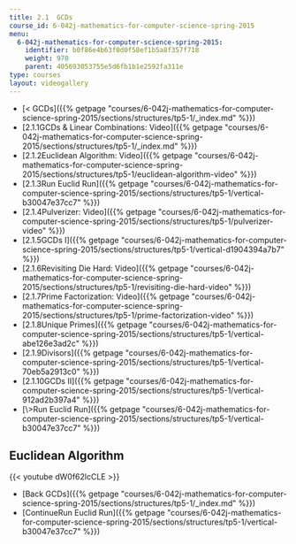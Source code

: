 ```yaml
---
title: 2.1  GCDs
course_id: 6-042j-mathematics-for-computer-science-spring-2015
menu:
  6-042j-mathematics-for-computer-science-spring-2015:
    identifier: b0f86e4b63f0d0f58ef1b5a8f357f718
    weight: 970
    parent: 405693053755e5d6fb1b1e2592fa311e
type: courses
layout: videogallery
---
```

*   [< GCDs]({{% getpage "courses/6-042j-mathematics-for-computer-science-spring-2015/sections/structures/tp5-1/_index.md" %}})
*   [2.1.1GCDs & Linear Combinations: Video]({{% getpage "courses/6-042j-mathematics-for-computer-science-spring-2015/sections/structures/tp5-1/_index.md" %}})
*   [2.1.2Euclidean Algorithm: Video]({{% getpage "courses/6-042j-mathematics-for-computer-science-spring-2015/sections/structures/tp5-1/euclidean-algorithm-video" %}})
*   [2.1.3Run Euclid Run]({{% getpage "courses/6-042j-mathematics-for-computer-science-spring-2015/sections/structures/tp5-1/vertical-b30047e37cc7" %}})
*   [2.1.4Pulverizer: Video]({{% getpage "courses/6-042j-mathematics-for-computer-science-spring-2015/sections/structures/tp5-1/pulverizer-video" %}})
*   [2.1.5GCDs I]({{% getpage "courses/6-042j-mathematics-for-computer-science-spring-2015/sections/structures/tp5-1/vertical-d1904394a7b7" %}})
*   [2.1.6Revisiting Die Hard: Video]({{% getpage "courses/6-042j-mathematics-for-computer-science-spring-2015/sections/structures/tp5-1/revisiting-die-hard-video" %}})
*   [2.1.7Prime Factorization: Video]({{% getpage "courses/6-042j-mathematics-for-computer-science-spring-2015/sections/structures/tp5-1/prime-factorization-video" %}})
*   [2.1.8Unique Primes]({{% getpage "courses/6-042j-mathematics-for-computer-science-spring-2015/sections/structures/tp5-1/vertical-abe126e3ad2c" %}})
*   [2.1.9Divisors]({{% getpage "courses/6-042j-mathematics-for-computer-science-spring-2015/sections/structures/tp5-1/vertical-70eb5a2913c0" %}})
*   [2.1.10GCDs II]({{% getpage "courses/6-042j-mathematics-for-computer-science-spring-2015/sections/structures/tp5-1/vertical-912ad2b397a4" %}})
*   [\\>Run Euclid Run]({{% getpage "courses/6-042j-mathematics-for-computer-science-spring-2015/sections/structures/tp5-1/vertical-b30047e37cc7" %}})

Euclidean Algorithm
-------------------

{{< youtube dW0f62lcCLE >}}

*   [Back GCDs]({{% getpage "courses/6-042j-mathematics-for-computer-science-spring-2015/sections/structures/tp5-1/_index.md" %}})
*   [ContinueRun Euclid Run]({{% getpage "courses/6-042j-mathematics-for-computer-science-spring-2015/sections/structures/tp5-1/vertical-b30047e37cc7" %}})